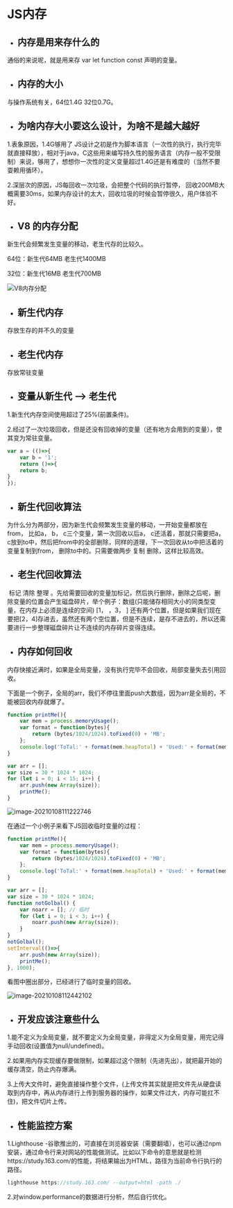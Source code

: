 ﻿---
typora-copy-images-to: ..\images
---

# JS内存

- ## **内存是用来存什么的**

通俗的来说呢，就是用来存 var let function const 声明的变量。

- ## **内存的大小**

与操作系统有关，64位1.4G   32位0.7G。

- ## **为啥内存大小要这么设计，为啥不是越大越好**

1.表象原因，1.4G够用了 JS设计之初是作为脚本语言（一次性的执行，执行完毕就直接释放），相对于java，C这些用来编写持久性的服务语言（内存一般不受限制）来说，够用了，想想你一次性的定义变量超过1.4G还是有难度的（当然不要耍赖用循环）。

2.深层次的原因，JS每回收一次垃圾，会把整个代码的执行暂停， 回收200MB大概需要30ms，如果内存设计的太大，回收垃圾的时候会暂停很久，用户体验不好。

- ## **V8 的内存分配**

新生代会频繁发生变量的移动，老生代存的比较久。

64位：新生代64MB  老生代1400MB

32位：新生代16MB  老生代700MB

 ![V8内存分配](https://img2020.cnblogs.com/blog/2089555/202101/2089555-20210108113110007-1406831963.png)

- ## **新生代内存**

存放生存的并不久的变量

- ## **老生代内存**

存放常驻变量

- ## **变量从新生代 --> 老生代**

1.新生代内存空间使用超过了25%(前置条件)。

2.经过了一次垃圾回收，但是还没有回收掉的变量（还有地方会用到的变量），使其变为常驻变量。

```js
var a = (()=>{
    var b = '1';
    return ()=>{
    return b;
}
});
```

- ## **新生代回收算法**

​        为什么分为两部分，因为新生代会频繁发生变量的移动，一开始变量都放在from， 比如a， b， c三个变量，第一次回收以后a， c还活着，那就只需要把a， c放到to中，然后把from中的全部删除，同样的道理，下一次回收从to中把活着的变量复制到from， 删除to中的。只需要做两步 复制 删除，这样比较高效。

- ## **老生代回收算法**

​       标记 清除 整理 。先给需要回收的变量加标记，然后执行删除，删除之后呢，删除变量的位置会产生磁盘碎片，举个例子：数组(只能储存相同大小的同类型变量，在内存上必须是连续的空间)  [1， ，3， ] 还有两个位置，但是如果我们现在要把[2，4]存进去，虽然还有两个空位置，但是不连续，是存不进去的，所以还需要进行一步整理磁盘碎片让不连续的内存碎片变得连续。

- ## **内存如何回收**

内存快接近满时，如果是全局变量，没有执行完毕不会回收，局部变量失去引用回收。

下面是一个例子，全局的arr，我们不停往里面push大数组，因为arr是全局的，不能被回收内存就爆了。

```js
function printMe(){
    var mem = process.memoryUsage();
    var format = function(bytes){
        return (bytes/1024/1024).toFixed(0) + 'MB';
    };
    console.log('ToTal:' + format(mem.heapTotal) + 'Used:' + format(mem.heapUsed));
}

var arr = [];
var size = 30 * 1024 * 1024;
for (let i = 0; i < 15; i++) {
    arr.push(new Array(size));
    printMe();
}
```

![image-20210108111222746](https://img2020.cnblogs.com/blog/2089555/202101/2089555-20210108113109810-712786324.png)

在通过一个小例子来看下JS回收临时变量的过程：

```js
function printMe(){
    var mem = process.memoryUsage();
    var format = function(bytes){
        return (bytes/1024/1024).toFixed(0) + 'MB';
    };
    console.log('ToTal:' + format(mem.heapTotal) + 'Used:' + format(mem.heapUsed));
}

var arr = [];
var size = 30 * 1024 * 1024;
function notGolbal() {
    var noarr = []; // 临时
    for (let i = 0; i < 3; i++) {
        noarr.push(new Array(size));
    }
}
notGolbal();
setInterval(()=>{
    arr.push(new Array(size));
    printMe();
}, 1000);
```

看图中圈出部分，已经进行了临时变量的回收。

![image-20210108112442102](https://img2020.cnblogs.com/blog/2089555/202101/2089555-20210108113109237-602579113.png)

- ## **开发应该注意些什么**

1.能不定义为全局变量，就不要定义为全局变量，非得定义为全局变量，用完记得手动回收(设置值为null/undefined)。

2.如果用内存实现缓存要做限制，如果超过这个限制（先进先出），就把最开始的缓存清空，防止内存爆满。

3.上传大文件时，避免直接操作整个文件，(上传文件其实就是把文件先从硬盘读取到内存中，再从内存进行上传到服务器的操作，如果文件过大，内存可能扛不住)，把文件切片上传。

- ## **性能监控方案**

1.Lighthouse -谷歌推出的，可直接在浏览器安装（需要翻墙），也可以通过npm安装，通过命令行来对网站的性能做测试。比如以下命令的意思就是检测https://study.163.com/的性能，将结果输出为HTML，路径为当前命令行执行的路径。

```js
lighthouse https://study.163.com/ --output=html -path ./
```

2.对window.performance的数据进行分析，然后自行优化。

